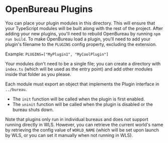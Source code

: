 # OpenBureau Plugins
You can place your plugin modules in this directory. This will ensure that your TypeScript modules will be built along with the rest of the project. After adding your new plugins, you'll need to rebuild OpenBureau by running `npm run build`. To make OpenBureau load a plugin, you'll need to add your plugin's filename to the `PLUGINS` config property, excluding the extension.

Example: `PLUGINS=["MyPlugin1", "MyCoolPlugin"]`

Your modules don't need to be a single file; you can create a directory with `index.ts` (which will be used as the entry point) and add other modules inside that folder as you please.

Each module must export an object that implements the Plugin interface in `../bureau`.
- The `init` function will be called when the plugin is first enabled.
- The `uninit` function will be called when the plugin is disabled or the bureau shuts down.

Note that plugins only run in individual bureaus and does not support running directly in WLS. However, you can retrieve the current world's name by retrieving the config value of `WORLD_NAME` (which will be set upon launch by WLS, or you can set it manually when not running in WLS).